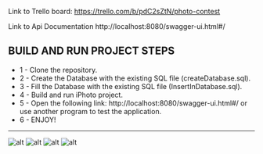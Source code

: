 
Link to Trello board:
https://trello.com/b/pdC2sZtN/photo-contest

Link to Api Documentation
http://localhost:8080/swagger-ui.html#/


BUILD AND RUN PROJECT STEPS
---
- 1 - Clone the repository.
- 2 - Create the Database with the existing SQL file (createDatabase.sql).
- 3 - Fill the Database with the existing SQL file (InsertInDatabase.sql).
- 4 - Build and run iPhoto project.
- 5 - Open the following link: http://localhost:8080/swagger-ui.html#/ or use another program to test the application.
- 6 - ENJOY!
---


![alt](https://i.imgur.com/hT7wUmn.gif)
![alt](https://i.imgur.com/uBJwD6M.gif)
![alt](https://i.imgur.com/jo190dO.gif)
![alt](https://i.imgur.com/bqrCrWl.gif)